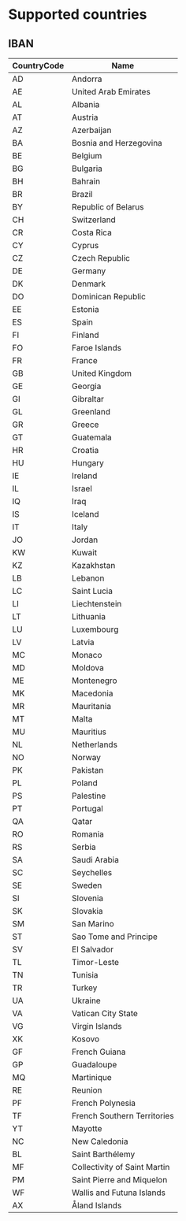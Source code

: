 # Supported countries

## IBAN

| CountryCode | Name | 
| ----------- | ---- |
| AD | Andorra |
| AE | United Arab Emirates |
| AL | Albania |
| AT | Austria |
| AZ | Azerbaijan |
| BA | Bosnia and Herzegovina |
| BE | Belgium |
| BG | Bulgaria |
| BH | Bahrain |
| BR | Brazil |
| BY | Republic of Belarus |
| CH | Switzerland |
| CR | Costa Rica |
| CY | Cyprus |
| CZ | Czech Republic |
| DE | Germany |
| DK | Denmark |
| DO | Dominican Republic |
| EE | Estonia |
| ES | Spain |
| FI | Finland |
| FO | Faroe Islands |
| FR | France |
| GB | United Kingdom |
| GE | Georgia |
| GI | Gibraltar |
| GL | Greenland |
| GR | Greece |
| GT | Guatemala |
| HR | Croatia |
| HU | Hungary |
| IE | Ireland |
| IL | Israel |
| IQ | Iraq |
| IS | Iceland |
| IT | Italy |
| JO | Jordan |
| KW | Kuwait |
| KZ | Kazakhstan |
| LB | Lebanon |
| LC | Saint Lucia |
| LI | Liechtenstein |
| LT | Lithuania |
| LU | Luxembourg |
| LV | Latvia |
| MC | Monaco |
| MD | Moldova |
| ME | Montenegro |
| MK | Macedonia |
| MR | Mauritania |
| MT | Malta |
| MU | Mauritius |
| NL | Netherlands |
| NO | Norway |
| PK | Pakistan |
| PL | Poland |
| PS | Palestine |
| PT | Portugal |
| QA | Qatar |
| RO | Romania |
| RS | Serbia |
| SA | Saudi Arabia |
| SC | Seychelles |
| SE | Sweden |
| SI | Slovenia |
| SK | Slovakia |
| SM | San Marino |
| ST | Sao Tome and Principe |
| SV | El Salvador |
| TL | Timor-Leste |
| TN | Tunisia |
| TR | Turkey |
| UA | Ukraine |
| VA | Vatican City State |
| VG | Virgin Islands |
| XK | Kosovo |
| GF | French Guiana |
| GP | Guadaloupe |
| MQ | Martinique |
| RE | Reunion |
| PF | French Polynesia |
| TF | French Southern Territories |
| YT | Mayotte |
| NC | New Caledonia |
| BL | Saint Barthélemy |
| MF | Collectivity of Saint Martin |
| PM | Saint Pierre and Miquelon |
| WF | Wallis and Futuna Islands |
| AX | Åland Islands |